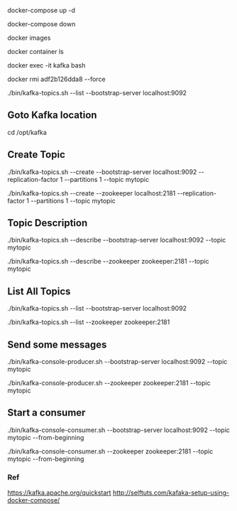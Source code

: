 

docker-compose up -d

docker-compose down

docker images

docker container ls

docker exec -it kafka bash

docker rmi adf2b126dda8 --force

./bin/kafka-topics.sh --list --bootstrap-server localhost:9092

## Goto Kafka location
cd /opt/kafka

## Create Topic
./bin/kafka-topics.sh --create --bootstrap-server localhost:9092 --replication-factor 1 --partitions 1 --topic mytopic

./bin/kafka-topics.sh --create --zookeeper localhost:2181 --replication-factor 1 --partitions 1 --topic mytopic

## Topic Description
./bin/kafka-topics.sh --describe --bootstrap-server localhost:9092 --topic mytopic

./bin/kafka-topics.sh --describe --zookeeper zookeeper:2181 --topic mytopic

## List All Topics
./bin/kafka-topics.sh --list --bootstrap-server localhost:9092

./bin/kafka-topics.sh --list --zookeeper zookeeper:2181

## Send some messages
./bin/kafka-console-producer.sh --bootstrap-server localhost:9092 --topic mytopic

./bin/kafka-console-producer.sh --zookeeper zookeeper:2181 --topic mytopic

## Start a consumer
./bin/kafka-console-consumer.sh --bootstrap-server localhost:9092 --topic mytopic --from-beginning

./bin/kafka-console-consumer.sh --zookeeper zookeeper:2181 --topic mytopic --from-beginning



### Ref
https://kafka.apache.org/quickstart
http://selftuts.com/kafaka-setup-using-docker-compose/
